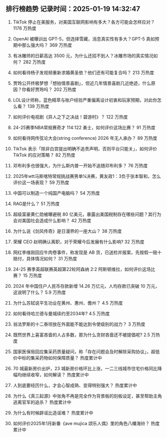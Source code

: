 
## 排行榜趋势 记录时间：2025-01-19 14:32:47
  
  1. TikTok 停止在美服务，对美国互联网影响有多大？各方可能会怎样应对？ 1176 万热度
    
  2. OpenAI 被曝训出 GPT-5，但选择雪藏，消息真实性有多大？GPT-5 真如预期中那么强大吗？ 369 万热度
    
  3. 有冰雕师的日薪高达 3500 元，为什么还招不到人？冰雕市场的真实情况如何？ 282 万热度
    
  4. 如何看待杨子发视频重新求婚黄圣依？他们还有可能复合吗？ 213 万热度
    
  5. 贾玲公开终极梦想「想拍情景喜剧」，但近几年情景喜剧几近绝迹，什么原因？你看好贾玲吗？ 202 万热度
    
  6. LOL设计师称，蓝色精萃与账户经验严重偏离设计初衷和玩家预期，对此你怎么看？ 139 万热度
    
  7. 如何评价电视剧《异人之下之决战！碧游村》？ 122 万热度
    
  8. 24-25赛季NBA常规赛奇才 114:122 勇士，如何评价这场比赛？ 91 万热度
    
  9. 如何看待网传弦论大会(string conference) 2026 年无人承办？ 89 万热度
    
  10. TikTok 表示「除非白宫提出明确不追责声明，否则平台只能关」，如何评价 TikTok 的应对策略？ 82 万热度
    
  11. 邓布利多也很强大，为什么斯内普一开始不追随邓布利多？ 76 万热度
    
  12. 2025年wtt马斯喀特常规挑战赛男单¼决赛，黄友政1：3负于张本智和，怎么评价这一场表现？ 59 万热度
    
  13. 中国可以制造一个纯国产电脑吗？ 54 万热度
    
  14. RAG是什么？ 51 万热度
    
  15. 超级富豪黄仁勋被曝避税 80 亿美元，暴露出美国税制存在哪些问题？其行为会对美国社会造成什么影响？ 42 万热度
    
  16. 为什么说《剑风传奇》是日漫界的一座大山？ 38 万热度
    
  17. 荣耀 CEO 赵明确认离职，对于荣耀今后发展有什么影响? 32 万热度
    
  18. 网红李维刚回应牛肉卷事件，称发现是 AB 货，已送检并报案，先按假一赔十赔付，具体情况如何？ 31 万热度
    
  19. 24-25 赛季英超联赛英超第22轮阿森纳 2:2 阿斯顿维拉，如何评价这场比赛？ 15 万热度
    
  20. 2024 年中国住户人民币存款新增 14.26 万亿元，人均存款已突破 10 万元，这说明了什么？ 5.9 万热度
    
  21. 为什么苏轼说平生功业在黄州、惠州、儋州？ 4.5 万热度
    
  22. 如何看待哈兰德与曼城续约至2034年? 4.5 万热度
    
  23. 翁法罗斯的十二泰坦放在外面能不能达到令使级别的战力？ 3 万热度
    
  24. 既然世界上喜富吝啬的人占多数，那为什么贪财吝啬还不被提倡呢? 2.5 万热度
    
  25. 国家医保局回应集采药质量疑问，称「存在问题会及时解除采购协议」，超低价中标的集采药物如何保障质量？ 热度累计中
    
  26. 70 城最新房价出炉，23 城新房价格环比上涨，一二三线城市住宅价格同比降幅均继续收窄，如何解读？ 热度累计中
    
  27. 人到底要经历什么，才会心智成熟、变得特别强大？ 热度累计中
    
  28. 为什么《真三起源》中张角不再是完全作为背景板的刻板设定，甚至帮助主角逃离官军的追杀？ 热度累计中
    
  29. 为什么有时候辟谣比造谣难？ 热度累计中
    
  30. 如何评价2025年1月新番《ave mujica 颂乐人偶》里的角色八幡海铃？ 热度累计中
    